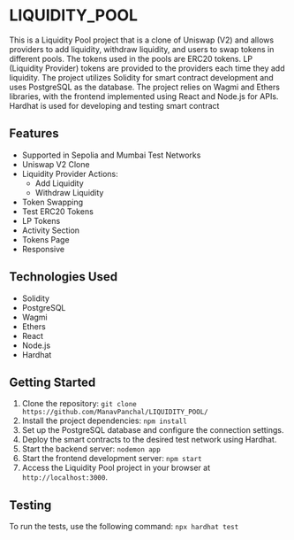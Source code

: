 # LIQUIDITY_POOL

This is a  Liquidity Pool project that is a clone of Uniswap (V2) and allows providers to add liquidity, withdraw liquidity, and users to swap tokens in different pools. The tokens used in the pools are ERC20 tokens. LP (Liquidity Provider) tokens are provided to the providers each time they add liquidity. The project utilizes Solidity for smart contract development and uses PostgreSQL as the database. The project relies on Wagmi and Ethers libraries, with the frontend implemented using React and Node.js for APIs. Hardhat is used for developing and testing smart contract

## Features

- Supported in Sepolia and Mumbai Test Networks
- Uniswap V2 Clone
- Liquidity Provider Actions:
  - Add Liquidity
  - Withdraw Liquidity
- Token Swapping
- Test ERC20 Tokens
- LP Tokens
- Activity Section
- Tokens Page
- Responsive

## Technologies Used

- Solidity
- PostgreSQL
- Wagmi
- Ethers
- React
- Node.js
- Hardhat

## Getting Started

1. Clone the repository: `git clone https://github.com/ManavPanchal/LIQUIDITY_POOL/`
2. Install the project dependencies: `npm install`
3. Set up the PostgreSQL database and configure the connection settings.
4. Deploy the smart contracts to the desired test network using Hardhat.
5. Start the backend server: `nodemon app`
6. Start the frontend development server: `npm start`
7. Access the Liquidity Pool project in your browser at `http://localhost:3000`.

## Testing

To run the tests, use the following command: `npx hardhat test`


